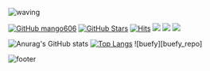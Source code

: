 ![waving](https://capsule-render.vercel.app/api?type=waving&height=200&text=Mj%20Son&fontAlign=70&fontAlignY=35&color=gradient)

[![GitHub mango606](https://img.shields.io/github/followers/mango606?label=follow&style=social)](https://github.com/mango606)
[![GitHub Stars](https://img.shields.io/github/stars/mango606?style=social)](https://github.com/mango606)
[![Hits](https://komarev.com/ghpvc/?username=mango606&color=green&label=Hits)](https://github.com/mango606)
<a href="url" target="_blank"><img src="https://img.shields.io/badge/facebook-색코드?style=flat-square&logo=facebook&logoColor=white"/></a>
<a href="url" target="_blank"><img src="https://img.shields.io/badge/instagram-색코드?style=flat-square&logo=instagram&logoColor=white"/></a>
<a href="url" target="_blank"><img src="https://img.shields.io/badge/twitter-색코드?style=flat-square&logo=twitter&logoColor=white"/></a>


![Anurag's GitHub stats](https://github-readme-stats.vercel.app/api?username=mango606&show_icons=true&theme=buefy)
[![Top Langs](https://github-readme-stats.vercel.app/api/top-langs/?username=mango606&langs_count=8&layout=compact&theme=buefy)](https://github.com/mango606/mango606.git)
![buefy][buefy_repo]

![footer](https://capsule-render.vercel.app/api?type=waving&color=gradient&height=100&section=footer&fontAlignY=85&fontSize=10)
